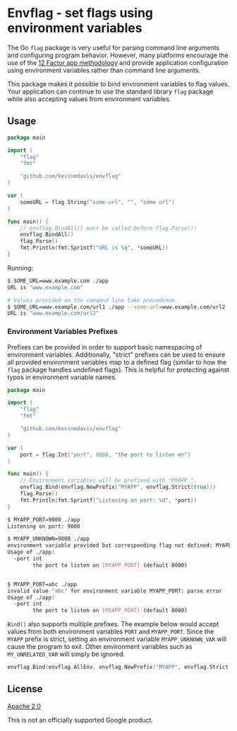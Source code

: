# Envflag - set flags using environment variables

The Go `flag` package is very useful for parsing command line arguments and configuring program behavior. However, many
platforms encourage the use of the [12 Factor app methodology](http://12factor.net) and provide application configuration using
environment variables rather than command line arguments.

This package makes it possible to bind environment variables to flag values. Your application can continue to use the
standard library `flag` package while also accepting values from environment variables.

## Usage
```go
package main

import (
	"flag"
	"fmt"

	"github.com/kevinmdavis/envflag"
)

var (
	someURL = flag.String("some-url", "", "some url")
)

func main() {
	// envflag.BindAll() must be called before flag.Parse()!
	envflag.BindAll()
	flag.Parse()
	fmt.Println(fmt.Sprintf("URL is %q", *someURL))
}
```

Running:
```bash
$ SOME_URL=www.example.com ./app
URL is "www.example.com"

# Values provided on the comamnd line take precedence.
$ SOME_URL=www.example.com/url1 ./app --some-url=www.example.com/url2
URL is "www.example.com/url2"
```

### Environment Variables Prefixes

Prefixes can be provided in order to support basic namespacing of environment variables. Additionally, "strict" prefixes can
be used to ensure all provided environment variables map to a defined flag (similar to how the `flag` package handles
undefined flags). This is helpful for protecting against typos in environment variable names.

```go
package main

import (
	"flag"
	"fmt"

	"github.com/kevinmdavis/envflag"
)

var (
	port = flag.Int("port", 8080, "the port to listen on")
)

func main() {
	// Environment variables will be prefixed with "MYAPP_".
	envflag.Bind(envflag.NewPrefix("MYAPP", envflag.Strict(true)))
	flag.Parse()
	fmt.Println(fmt.Sprintf("Listening on port: %d", *port))
}
```

```bash
$ MYAPP_PORT=9000 ./app
Listening on port: 9000

$ MYAPP_UNKNOWN=9000 ./app
environment variable provided but corresponding flag not defined: MYAPP_UNKNOWN
Usage of ./app:
  -port int
    	the port to listen on [MYAPP_PORT] (default 8080)


$ MYAPP_PORT=abc ./app
invalid value "abc" for environment variable MYAPP_PORT: parse error
Usage of ./app:
  -port int
    	the port to listen on [MYAPP_PORT] (default 8080)
```

`Bind()` also supports multiple prefixes. The example below would accept values from both environment variables `PORT`
and `MYAPP_PORT`. Since the `MYAPP` prefix is strict, setting an environment variable `MYAPP_UNKNOWN_VAR` will cause the
program to exit. Other environment variables such as `MY_UNRELATED_VAR` will simply be ignored.

```go
envflag.Bind(envflag.AllEnv, envflag.NewPrefix("MYAPP", envflag.Strict(true)))
```

## License

[Apache 2.0](LICENSE)

This is not an officially supported Google product.
